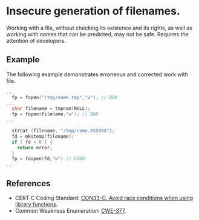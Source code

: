 # Insecure generation of filenames.
Working with a file, without checking its existence and its rights, as well as working with names that can be predicted, may not be safe. Requires the attention of developers.


## Example
The following example demonstrates erroneous and corrected work with file.


```cpp
...
  fp = fopen("/tmp/name.tmp","w"); // BAD
...
  char filename = tmpnam(NULL);
  fp = fopen(filename,"w"); // BAD
...

  strcat (filename, "/tmp/name.XXXXXX");
  fd = mkstemp(filename);
  if ( fd < 0 ) {
    return error;
  }
  fp = fdopen(fd,"w") // GOOD
...

```

## References
* CERT C Coding Standard: [CON33-C. Avoid race conditions when using library functions](https://wiki.sei.cmu.edu/confluence/display/c/CON33-C.+Avoid+race+conditions+when+using+library+functions).
* Common Weakness Enumeration: [CWE-377](https://cwe.mitre.org/data/definitions/377.html).
